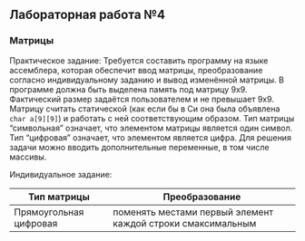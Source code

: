 ## Лабораторная работа №4
### Матрицы

Практическое задание:
Требуется составить программу на языке ассемблера, которая обеспечит ввод
матрицы, преобразование согласно индивидуальному заданию и вывод изменённой
матрицы.
В программе должна быть выделена память под матрицу 9х9. Фактический размер
задаётся пользователем и не превышает 9х9.
Матрицу считать статической (как если бы в Си она была объявлена `char a[9][9]`) и
работать с ней соответствующим образом.
Тип матрицы “символьная” означает, что элементом матрицы является один символ.
Тип “цифровая” означает, что элементом является цифра.
Для решения задачи можно вводить дополнительные переменные, в том числе
массивы.

Индивидуальное задание: 

| Тип матрицы            | Преобразование |
|------------------------|----------------|
| Прямоугольная цифровая | поменять местами первый элемент каждой строки смаксимальным               |
